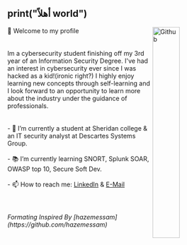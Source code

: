 ## print("أهلاً world") 

<!--
**Ab-Mhd/Ab-Mhd** is a ✨ _special_ ✨ repository because its `README.md` (this file) appears on your GitHub profile. --!>


<img width="35%" align="right" alt="Github" src="https://user-images.githubusercontent.com/48678280/88862734-4903af80-d201-11ea-968b-9c939d88a37c.gif" />

👋 Welcome to my profile

<br><br><br>

Im a cybersecurity student finishing off my 3rd year of an Information Security Degree. I've had an interest in cybersecurity ever since I was hacked as a kid!(ironic right?) I highly enjoy learning new concepts through self-learning and I look forward to an opportunity to learn more about the industry under the guidance of professionals.
 

 


<br><br><br>
- 🔭 I’m currently a student at Sheridan college & an IT security analyst at Descartes Systems Group. <br><br>
- 📚 I’m currently learning  SNORT, Splunk SOAR, OWASP top 10, Secure Soft Dev.<br><br>
- 📫 How to reach me: <a href="https://www.linkedin.com/in/abmhd" value="" >LinkedIn</a> & <a href="mailto:ab.mhd@pm.me"> E-Mail </a> <br>



<br><br><br>
<span font-size=:"small"> <i>Formating Inspired By [hazemessam](https://github.com/hazemessam)</i></span>
 
